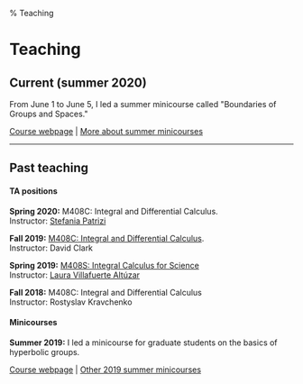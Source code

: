 % Teaching


Teaching
===================

## Current (summer 2020)

From June 1 to June 5, I led a summer minicourse called "Boundaries of Groups and Spaces."

[Course webpage](teaching/boundaries_smc.html) | [More about summer minicourses](https://web.ma.utexas.edu/SMC/)
***********************

## Past teaching

#### TA positions

**Spring 2020:** M408C: Integral and Differential Calculus. <br />
Instructor: [Stefania Patrizi](http://stepatrizi.altervista.org/)

**Fall 2019:** [M408C: Integral and Differential Calculus](https://web.ma.utexas.edu/users/clark/Courses/2019/Fall/408C/408C.html).<br />
Instructor: David Clark
 
**Spring 2019:** [M408S: Integral Calculus for Science](https://sites.google.com/site/lauravillafuertealtuzar030680/home/teaching/m408s--52-54)<br />
Instructor: [Laura Villafuerte Altúzar](https://sites.google.com/site/lauravillafuertealtuzar030680/)
 
**Fall 2018:** M408C: Integral and Differential Calculus<br />
Instructor: Rostyslav Kravchenko

#### Minicourses

**Summer 2019:** I led a minicourse for graduate students on the basics of hyperbolic groups. 

[Course webpage](teaching/hyperbolic_smc.html) | [Other 2019 summer minicourses](https://web.ma.utexas.edu/SMC/2019/Minicourses.html)

